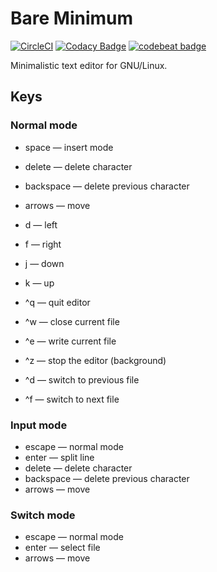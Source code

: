 # Bare Minimum

[![CircleCI](https://circleci.com/gh/grzegorz-zur/bare-minimum.svg?style=svg)](https://circleci.com/gh/grzegorz-zur/bare-minimum)
[![Codacy Badge](https://api.codacy.com/project/badge/Grade/b395ffed1b5c4a06a54f1416c08362b7)](https://www.codacy.com/app/grzegorz.zur/bare-minimum?utm_source=github.com&amp;utm_medium=referral&amp;utm_content=grzegorz-zur/bare-minimum&amp;utm_campaign=Badge_Grade)
[![codebeat badge](https://codebeat.co/badges/8f64fe34-b32e-4ba5-a391-c02669f08b38)](https://codebeat.co/projects/github-com-grzegorz-zur-bare-minimum-master)

Minimalistic text editor for GNU/Linux.

## Keys

### Normal mode

* space — insert mode
* delete — delete character
* backspace — delete previous character
* arrows — move

* d — left
* f — right
* j — down
* k — up

* ^q — quit editor
* ^w — close current file
* ^e — write current file
* ^z — stop the editor (background)
* ^d — switch to previous file
* ^f — switch to next file

### Input mode

* escape — normal mode
* enter — split line
* delete — delete character
* backspace — delete previous character
* arrows — move

### Switch mode

* escape — normal mode
* enter — select file 
* arrows — move
